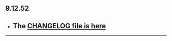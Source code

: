 ## 9.12.52

- ## The [CHANGELOG file is here](https://flutter-sound.canardoux.xyz/changelog.html)

-----------------------------------------------------------------------------------------------------------------------------------
